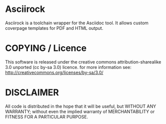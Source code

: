 # Asciirock
Asciirock is a toolchain wrapper for the Asciidoc tool. It allows custom coverpage
templates for PDF and HTML output.

# COPYING / Licence
This software is released under the creative commons attribution-sharealike 3.0 unported (cc by-sa 3.0) licence.
for more information see: http://creativecommons.org/licenses/by-sa/3.0/

# DISCLAIMER
All code is distributed in the hope that it will be useful, but WITHOUT ANY WARRANTY; 
without even the implied warranty of MERCHANTABILITY or FITNESS FOR A PARTICULAR PURPOSE.